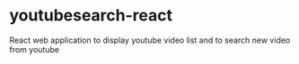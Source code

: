 # youtubesearch-react
React web application to display youtube video list and to search new video from youtube
